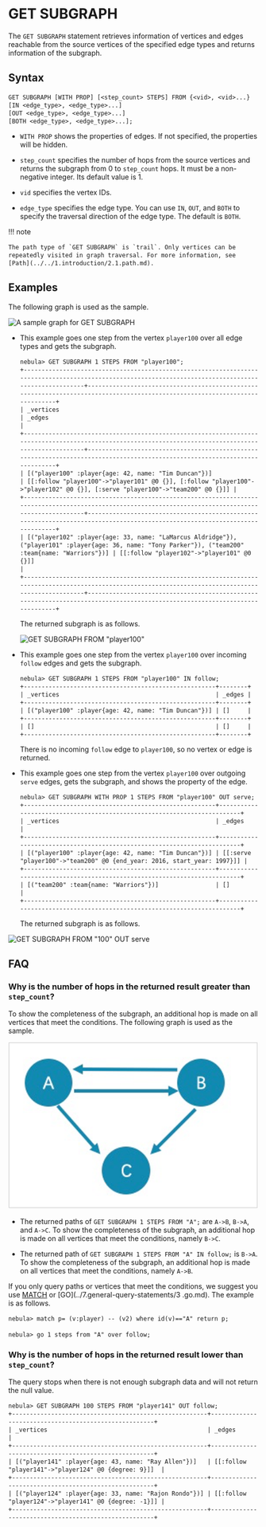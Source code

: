 # GET SUBGRAPH

The `GET SUBGRAPH` statement retrieves information of vertices and edges reachable from the source vertices of the specified edge types and returns information of the subgraph.

## Syntax

```ngql
GET SUBGRAPH [WITH PROP] [<step_count> STEPS] FROM {<vid>, <vid>...}
[IN <edge_type>, <edge_type>...]
[OUT <edge_type>, <edge_type>...]
[BOTH <edge_type>, <edge_type>...];
```

- `WITH PROP` shows the properties of edges. If not specified, the properties will be hidden.

- `step_count` specifies the number of hops from the source vertices and returns the subgraph from 0 to `step_count` hops. It must be a non-negative integer. Its default value is 1.

- `vid` specifies the vertex IDs.

- `edge_type` specifies the edge type. You can use `IN`, `OUT`, and `BOTH` to specify the traversal direction of the edge type. The default is `BOTH`.

!!! note

    The path type of `GET SUBGRAPH` is `trail`. Only vertices can be repeatedly visited in graph traversal. For more information, see [Path](../../1.introduction/2.1.path.md).

## Examples

The following graph is used as the sample.

![A sample graph for GET SUBGRAPH](https://docs-cdn.nebula-graph.com.cn/docs-2.0/2.quick-start/dataset-for-crud.png)

* This example goes one step from the vertex `player100` over all edge types and gets the subgraph.

    ```ngql
    nebula> GET SUBGRAPH 1 STEPS FROM "player100";
    +-------------------------------------------------------------------------------------------------------------------------------------------------------+-----------------------------------------------------------------------------------------------------------------------------+
    | _vertices                                                                                                                                             | _edges                                                                                                                      |
    +-------------------------------------------------------------------------------------------------------------------------------------------------------+-----------------------------------------------------------------------------------------------------------------------------+
    | [("player100" :player{age: 42, name: "Tim Duncan"})]                                                                                                  | [[:follow "player100"->"player101" @0 {}], [:follow "player100"->"player102" @0 {}], [:serve "player100"->"team200" @0 {}]] |
    +-------------------------------------------------------------------------------------------------------------------------------------------------------+-----------------------------------------------------------------------------------------------------------------------------+
    | [("player102" :player{age: 33, name: "LaMarcus Aldridge"}), ("player101" :player{age: 36, name: "Tony Parker"}), ("team200" :team{name: "Warriors"})] | [[:follow "player102"->"player101" @0 {}]]                                                                                  |
    +-------------------------------------------------------------------------------------------------------------------------------------------------------+-----------------------------------------------------------------------------------------------------------------------------+
    ```

    The returned subgraph is as follows.

    ![GET SUBGRAPH FROM "player100"](https://docs-cdn.nebula-graph.com.cn/docs-2.0/3.ngql-guide/15.subgraph-and-path/subgraph-1.png)

* This example goes one step from the vertex `player100` over incoming `follow` edges and gets the subgraph.

    ```ngql
    nebula> GET SUBGRAPH 1 STEPS FROM "player100" IN follow;
    +------------------------------------------------------+--------+
    | _vertices                                            | _edges |
    +------------------------------------------------------+--------+
    | [("player100" :player{age: 42, name: "Tim Duncan"})] | []     |
    +------------------------------------------------------+--------+
    | []                                                   | []     |
    +------------------------------------------------------+--------+
    ```

    There is no incoming `follow` edge to `player100`, so no vertex or edge is returned.

* This example goes one step from the vertex `player100` over outgoing `serve` edges, gets the subgraph, and shows the property of the edge.

    ```ngql
    nebula> GET SUBGRAPH WITH PROP 1 STEPS FROM "player100" OUT serve;
    +------------------------------------------------------+-------------------------------------------------------------------------+
    | _vertices                                            | _edges                                                                  |
    +------------------------------------------------------+-------------------------------------------------------------------------+
    | [("player100" :player{age: 42, name: "Tim Duncan"})] | [[:serve "player100"->"team200" @0 {end_year: 2016, start_year: 1997}]] |
    +------------------------------------------------------+-------------------------------------------------------------------------+
    | [("team200" :team{name: "Warriors"})]                | []                                                                      |
    +------------------------------------------------------+-------------------------------------------------------------------------+
    ```

    The returned subgraph is as follows.

![GET SUBGRAPH FROM "100" OUT serve](https://docs-cdn.nebula-graph.com.cn/docs-2.0/3.ngql-guide/15.subgraph-and-path/subgraph-2.png)

## FAQ

### Why is the number of hops in the returned result greater than `step_count`?

To show the completeness of the subgraph, an additional hop is made on all vertices that meet the conditions. The following graph is used as the sample.

![FAQ](subgraph2.png)

- The returned paths of `GET SUBGRAPH 1 STEPS FROM "A";` are `A->B`, `B->A`, and `A->C`. To show the completeness of the subgraph, an additional hop is made on all vertices that meet the conditions, namely `B->C`.

- The returned path of `GET SUBGRAPH 1 STEPS FROM "A" IN follow;` is `B->A`. To show the completeness of the subgraph, an additional hop is made on all vertices that meet the conditions, namely `A->B`.

If you only query paths or vertices that meet the conditions, we suggest you use [MATCH](../7.general-query-statements/2.match.md) or [GO](../7.general-query-statements/3 .go.md). The example is as follows.

```ngql
nebula> match p= (v:player) -- (v2) where id(v)=="A" return p;

nebula> go 1 steps from "A" over follow;
```

### Why is the number of hops in the returned result lower than `step_count`?

The query stops when there is not enough subgraph data and will not return the null value.

```ngql
nebula> GET SUBGRAPH 100 STEPS FROM "player141" OUT follow;
+-------------------------------------------------------+------------------------------------------------------+
| _vertices                                             | _edges                                               |
+-------------------------------------------------------+------------------------------------------------------+
| [("player141" :player{age: 43, name: "Ray Allen"})]   | [[:follow "player141"->"player124" @0 {degree: 9}]]  |
+-------------------------------------------------------+------------------------------------------------------+
| [("player124" :player{age: 33, name: "Rajon Rondo"})] | [[:follow "player124"->"player141" @0 {degree: -1}]] |
+-------------------------------------------------------+------------------------------------------------------+
```

